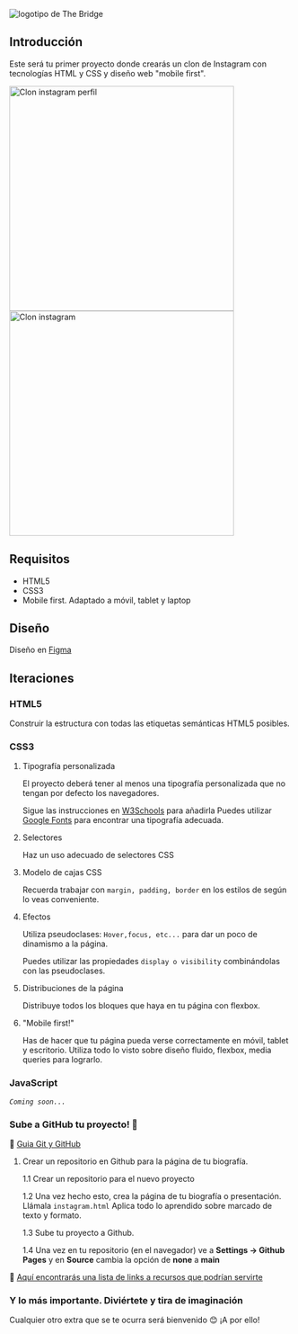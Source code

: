 ![logotipo de The Bridge](https://user-images.githubusercontent.com/27650532/77754601-e8365180-702b-11ea-8bed-5bc14a43f869.png 'logotipo de The Bridge')

## Introducción

Este será tu primer proyecto donde crearás un clon de Instagram con tecnologías HTML y CSS y diseño web "mobile first".

<img width="400" alt="Clon instagram perfil" src="https://github.com/user-attachments/assets/68b4b1a6-eb43-474d-9911-7101ffea295b" />
<img width="400" alt="Clon instagram" src="https://github.com/user-attachments/assets/df8d0367-1c18-424a-b9a5-26973edff8ea" />


## Requisitos

- HTML5
- CSS3
- Mobile first. Adaptado a móvil, tablet y laptop

## Diseño

Diseño en [Figma](https://www.figma.com/design/hRSI8eMtHjnwxXrNTFo0NW/Instagram-clon?node-id=0-1&t=dG0wusqyyzajFFXC-1)

## Iteraciones

### HTML5

Construir la estructura con todas las etiquetas semánticas HTML5 posibles.

### CSS3

1. Tipografía personalizada

   El proyecto deberá tener al menos una tipografía personalizada que no tengan por defecto los navegadores.

   Sigue las instrucciones en [W3Schools](https://www.w3schools.com/howto/howto_google_fonts.asp) para añadirla
   Puedes utilizar [Google Fonts](https://fonts.google.com) para encontrar una tipografía adecuada.

2. Selectores

   Haz un uso adecuado de selectores CSS

3. Modelo de cajas CSS

   Recuerda trabajar con `margin, padding, border` en los estilos de según lo veas conveniente.

4. Efectos

   Utiliza pseudoclases: `Hover,focus, etc...` para dar un poco de dinamismo a la página.

   Puedes utilizar las propiedades `display o visibility` combinándolas con las pseudoclases.

5. Distribuciones de la página

   Distribuye todos los bloques que haya en tu página con flexbox.

6. "Mobile first!"

   Has de hacer que tu página pueda verse correctamente en móvil, tablet y escritorio. Utiliza todo lo visto sobre diseño fluido, flexbox, media queries para lograrlo.

### JavaScript

_`Coming soon...`_

### Sube a GitHub tu proyecto! 🚀

🧩 [Guia Git y GitHub](git-y-github.md)

1. Crear un repositorio en Github para la página de tu biografía.

   1.1 Crear un repositorio para el nuevo proyecto

   1.2 Una vez hecho esto, crea la página de tu biografía o presentación. Llámala `instagram.html` Aplica todo lo aprendido sobre marcado de texto y formato.

   1.3 Sube tu proyecto a Github.

   1.4 Una vez en tu repositorio (en el navegador) ve a **Settings -> Github Pages** y en **Source** cambia la opción de **none** a **main**

🧩 [Aquí encontrarás una lista de links a recursos que podrían servirte](./recursos-ejercicio.md)

### Y lo más importante. Diviértete y tira de imaginación

Cualquier otro extra que se te ocurra será bienvenido :blush: ¡A por ello!
